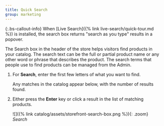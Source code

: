 ```yaml
---
title: Quick Search
group: marketing
---
```


{:.bs-callout-info}
When [Live Search]({% link live-search/quick-tour.md %}) is installed, the search box returns "search as you type" results in a popover.

The Search box in the header of the store helps visitors find products in your catalog. The search text can be the full or partial product name or any other word or phrase that describes the product. The search terms that people use to find products can be managed from the Admin.

1. For **Search**, enter the first few letters of what you want to find.

    Any matches in the catalog appear below, with the number of results found.

1. Either press the **Enter** key or click a result in the list of matching products.

    ![]({% link catalog/assets/storefront-search-box.png %}){: .zoom}
    _Search_
